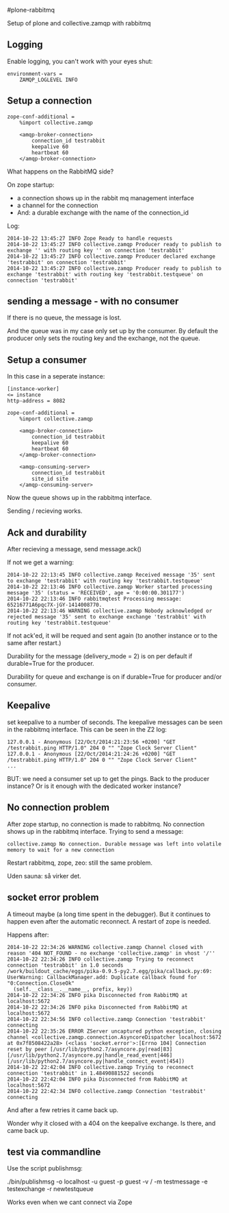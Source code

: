 #plone-rabbitmq

Setup of plone and collective.zamqp with rabbitmq


## Logging

Enable logging, you can't work with your eyes shut:

    environment-vars =
        ZAMQP_LOGLEVEL INFO


##  Setup a connection

    zope-conf-additional =
        %import collective.zamqp

        <amqp-broker-connection>
            connection_id testrabbit
            keepalive 60
            heartbeat 60
        </amqp-broker-connection>

What happens on the RabbitMQ side?

On zope startup:
- a connection shows up in the rabbit mq management interface
- a channel for the connection
- And: a durable exchange with the name of the connection_id 

Log:

    2014-10-22 13:45:27 INFO Zope Ready to handle requests
    2014-10-22 13:45:27 INFO collective.zamqp Producer ready to publish to exchange '' with routing key '' on connection 'testrabbit'
    2014-10-22 13:45:27 INFO collective.zamqp Producer declared exchange 'testrabbit' on connection 'testrabbit'
    2014-10-22 13:45:27 INFO collective.zamqp Producer ready to publish to exchange 'testrabbit' with routing key 'testrabbit.testqueue' on connection 'testrabbit'

## sending a message - with no consumer
If there is no queue, the message is lost.

And the queue was in my case only set up by the consumer. By default the producer only sets the routing key and the exchange, not the queue.

## Setup a consumer
In this case in a seperate instance:

    [instance-worker]
    <= instance
    http-address = 8082

    zope-conf-additional =
        %import collective.zamqp

        <amqp-broker-connection>
            connection_id testrabbit
            keepalive 60
            heartbeat 60
        </amqp-broker-connection>

        <amqp-consuming-server>
            connection_id testrabbit
            site_id site
        </amqp-consuming-server>

Now the queue shows up in the rabbitmq interface. 

Sending / recieving works.

## Ack and durability
After recieving a message, send message.ack()

If not we get a warning: 

    2014-10-22 22:13:45 INFO collective.zamqp Received message '35' sent to exchange 'testrabbit' with routing key 'testrabbit.testqueue'
    2014-10-22 22:13:46 INFO collective.zamqp Worker started processing message '35' (status = 'RECEIVED', age = '0:00:00.301177')
    2014-10-22 22:13:46 INFO rabbitmqtest Processing message: 65216771A6pqc7X-jGY-1414008770.
    2014-10-22 22:13:46 WARNING collective.zamqp Nobody acknowledged or rejected message '35' sent to exchange exchange 'testrabbit' with routing key 'testrabbit.testqueue'

If not ack'ed, it will be requed and sent again (to another instance or to the same after restart.)

Durability for the message (delivery_mode = 2) is on per default if durable=True for the producer.

Durability for queue and exchange is on if durable=True for producer and/or consumer.

##

## Keepalive
set keepalive to a number of seconds.
The keepalive messages can be seen in the rabbitmq interface.
This can be seen in the Z2 log:

    127.0.0.1 - Anonymous [22/Oct/2014:21:23:56 +0200] "GET /testrabbit.ping HTTP/1.0" 204 0 "" "Zope Clock Server Client"
    127.0.0.1 - Anonymous [22/Oct/2014:21:24:26 +0200] "GET /testrabbit.ping HTTP/1.0" 204 0 "" "Zope Clock Server Client"
    ...

BUT: we need a consumer set up to get the pings.
Back to the producer instance?
Or is it enough with the dedicated worker instance?

## No connection problem
After zope startup, no connection is made to rabbitmq. No connection shows up in the rabbitmq interface.
Trying to send a message: 
    
    collective.zamqp No connection. Durable message was left into volatile memory to wait for a new connection

Restart rabbitmq, zope, zeo: still the same problem.

Uden sauna: så virker det.

## socket error problem
A timeout maybe (a long time spent in the debugger).
But it continues to happen even after the automatic reconnect.
A restart of zope is needed.

Happens after:

    2014-10-22 22:34:26 WARNING collective.zamqp Channel closed with reason '404 NOT_FOUND - no exchange 'collective.zamqp' in vhost '/''
    2014-10-22 22:34:26 INFO collective.zamqp Trying to reconnect connection 'testrabbit' in 1.0 seconds
    /work/buildout_cache/eggs/pika-0.9.5-py2.7.egg/pika/callback.py:69: UserWarning: CallbackManager.add: Duplicate callback found for "0:Connection.CloseOk"
      (self.__class__.__name__, prefix, key))
    2014-10-22 22:34:26 INFO pika Disconnected from RabbitMQ at localhost:5672
    2014-10-22 22:34:26 INFO pika Disconnected from RabbitMQ at localhost:5672
    2014-10-22 22:34:56 INFO collective.zamqp Connection 'testrabbit' connecting
    2014-10-22 22:35:26 ERROR ZServer uncaptured python exception, closing channel <collective.zamqp.connection.AsyncoreDispatcher localhost:5672 at 0x7f8508422a28> (<class 'socket.error'>:[Errno 104] Connection reset by peer [/usr/lib/python2.7/asyncore.py|read|83] [/usr/lib/python2.7/asyncore.py|handle_read_event|446] [/usr/lib/python2.7/asyncore.py|handle_connect_event|454])
    2014-10-22 22:42:04 INFO collective.zamqp Trying to reconnect connection 'testrabbit' in 1.48490881522 seconds
    2014-10-22 22:42:04 INFO pika Disconnected from RabbitMQ at localhost:5672
    2014-10-22 22:42:34 INFO collective.zamqp Connection 'testrabbit' connecting

And after a few retries it came back up.

Wonder why it closed with a 404 on the keepalive exchange. Is there, and came back up.

## test via commandline
Use the script publishmsg:

./bin/publishmsg -o localhost -u guest -p guest -v / -m testmessage -e testexchange -r newtestqueue

Works even when we cant connect via Zope



